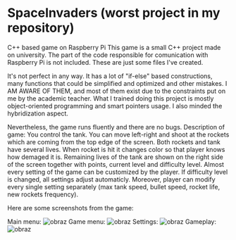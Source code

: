 # SpaceInvaders (worst project in my repository)
C++ based game on Raspberry Pi 
This game is a small C++ project made on university. The part of the code responsible for comunication with Raspberry Pi is not included. These are just some files I've created. 

It's not perfect in any way. It has a lot of "if-else" based constructions, many functions that could be simplified and optimized and other mistakes. I AM AWARE OF THEM, and most of them exist due to the constraints put on me by the academic teacher.  What I trained doing this project is mostly object-oriented programming and smart pointers usage. I also minded the hybridization aspect. 

Nevertheless, the game runs fluently and there are no bugs.
Description of game:
You control the tank. You can move left-right and shoot at the rockets which are coming from the top edge of the screen. Both rockets and tank have several lives. When rocket is hit it changes color so that player knows how demaged it is. Remaining lives of the tank are shown on the right side of the screen together with points, current level and difficulty level. Almost every setting of the game can be customized by the player. If difficulty level is changed, all settings adjust automaticly. Moreover, player can modify every single setting separately (max tank speed, bullet speed, rocket life, new rockets frequency). 

Here are some screenshots from the game:

Main menu:
![obraz](https://user-images.githubusercontent.com/37239354/115139638-436e2400-a033-11eb-97e6-818d2ae8e0fd.png)
Game menu:
![obraz](https://user-images.githubusercontent.com/37239354/115139658-639de300-a033-11eb-8b3c-37e07bff3d28.png)
Settings:
![obraz](https://user-images.githubusercontent.com/37239354/115139678-85976580-a033-11eb-953f-9017135fe5af.png)
Gameplay:
![obraz](https://user-images.githubusercontent.com/37239354/115139707-ad86c900-a033-11eb-9400-6552faace5fe.png)
